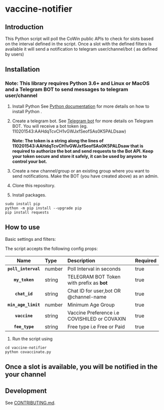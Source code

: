 # vaccine-notifier

## Introduction

This Python script will poll the CoWin public APIs to check for slots based on the interval defined in the script. Once a slot with the defined filters is available it will send a notification to telegram user/channel/bot ( as defined by users)

## Installation

### Note: This library requires Python 3.6+ and Linux or MacOS and a Telegram BOT to send messages to telegram user/channel

1. Install Python  See [Python documentation](https://www.python.org/downloads/) for more details on how to install Python .

1. Create a telegram bot. See [Telegram bot](https://core.telegram.org/bots#3-how-do-i-create-a-bot) for more details on Telegram BOT. You will receive a bot token (eg. 110201543:AAHdqTcvCH1vGWJxfSeofSAs0K5PALDsaw)

    **Note: The token is a string along the lines of 110201543:AAHdqTcvCH1vGWJxfSeofSAs0K5PALDsaw that is required to             authorize   the bot and send requests to the Bot API. Keep your token secure and store it safely, it can be used by anyone     to control your bot.**

1. Create a new channel/group or an existing group where you want to send notifications. Make the BOT (you have created above) as an admin.

1. Clone this repository.

1. Install packages.

```shell
sudo install pip
python -m pip install --upgrade pip
pip install requests
```

## How to use

Basic settings and filters:


The script accepts the following config props:

|Name|Type|Description|Required
|:--:|:-----|:-----|:-----|
|**`poll_interval`**|number|Poll Interval in seconds|true
|**`my_token`**|string|TELEGRAM BOT Token with prefix as **bot**|true
|**`chat_id`**|string|Chat ID for user,bot OR @channel-name|true
|**`min_age_limit`**|number|Minimum Age Group|true
|**`vaccine`**|string|Vaccine Preference i.e COVISHILED or COVAXIN|true
|**`fee_type`**|string|Free type i.e Free or Paid|true

1. Run the script using 

```shell
cd vaccine-notifier
python covaccinate.py
```
Once a slot is available, you will be notified in the your channel
----

## Development

See [CONTRIBUTING.md](/CONTRIBUTING.md).
